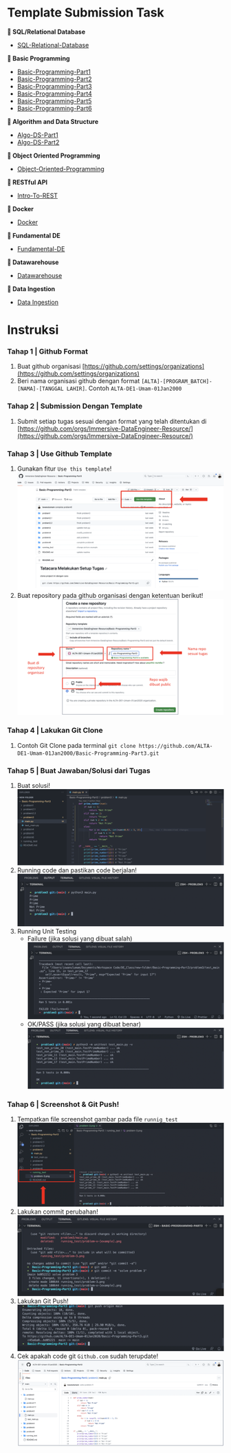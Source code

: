 # Template Submission Task

**📓 SQL/Relational Database**

- [SQL-Relational-Database](https://github.com/Immersive-DataEngineer-Resource/SQL-Relational-Database.git)

**📔 Basic Programming**

- [Basic-Programming-Part1](https://github.com/Immersive-DataEngineer-Resource/Basic-Programming-Part1)
- [Basic-Programming-Part2](https://github.com/Immersive-DataEngineer-Resource/Basic-Programming-Part2)
- [Basic-Programming-Part3](https://github.com/Immersive-DataEngineer-Resource/Basic-Programming-Part3)
- [Basic-Programming-Part4](https://github.com/Immersive-DataEngineer-Resource/Basic-Programming-Part3)
- [Basic-Programming-Part5](https://github.com/Immersive-DataEngineer-Resource/Basic-Programming-Part5)
- [Basic-Programming-Part6](https://github.com/Immersive-DataEngineer-Resource/Basic-Programming-Part6)

**📘 Algorithm and Data Structure**

- [Algo-DS-Part1](https://github.com/Immersive-DataEngineer-Resource/Algo-DS-Part1)
- [Algo-DS-Part2](https://github.com/Immersive-DataEngineer-Resource/Algo-DS-Part2)

**📗 Object Oriented Programming**

- [Object-Oriented-Programming](https://github.com/Immersive-DataEngineer-Resource/Object-Oriented-Programming)

**📙 RESTful API**

- [Intro-To-REST](https://github.com/Immersive-DataEngineer-Resource/Intro-To-REST)

**📙 Docker**

- [Docker](https://github.com/Immersive-DataEngineer-Resource/Docker)

**📙 Fundamental DE**

- [Fundamental-DE](https://github.com/Immersive-DataEngineer-Resource/fundamental-de)

**📙 Datawarehouse**

- [Datawarehouse](https://github.com/Immersive-DataEngineer-Resource/data-warehouse-submission)

**📙 Data Ingestion**

- [Data Ingestion](https://github.com/Immersive-DataEngineer-Resource/ingestion-data/)

# Instruksi

### Tahap 1 | Github Format

1. Buat github organisasi [https://github.com/settings/organizations](https://github.com/settings/organizations)
2. Beri nama organisasi github dengan format `[ALTA]-[PROGRAM_BATCH]-[NAMA]-[TANGGAL LAHIR]`. Contoh `ALTA-DE1-Umam-01Jan2000`

### Tahap 2 | Submission Dengan Template

1. Submit setiap tugas sesuai dengan format yang telah ditentukan di [https://github.com/orgs/Immersive-DataEngineer-Resource/](https://github.com/orgs/Immersive-DataEngineer-Resource/)

### Tahap 3 | Use Github Template

1. Gunakan fitur `Use this template`!
   ![Alt Text](asset/01-use-template2.png)
2. Buat repository pada github organisasi dengan ketentuan berikut!
   ![Alt Text](asset/02-create-repository2.png)

### Tahap 4 | Lakukan Git Clone

1. Contoh Git Clone pada terminal `git clone https://github.com/ALTA-DE1-Umam-01Jan2000/Basic-Programming-Part3.git`

### Tahap 5 | Buat Jawaban/Solusi dari Tugas

1. Buat solusi!
   ![Alt Text](asset/03-solution.png)
2. Running code dan pastikan code berjalan!
   ![Alt Text](asset/04-running-terminal.png)
3. Running Unit Testing
   - Failure (jika solusi yang dibuat salah)
     ![Alt Text](asset/05-failure.png)
   - OK/PASS (jika solusi yang dibuat benar)
     ![Alt Text](asset/06-pass.png)

### Tahap 6 | Screenshot & Git Push!

1. Tempatkan file screenshot gambar pada file `runnig_test`
   ![Alt Text](asset/07-upload-file.png)
2. Lakukan commit perubahan!
   ![Alt Text](asset/08-git-commit.png)
3. Lakukan Git Push!
   ![Alt Text](asset/09-git-push.png)
4. Cek apakah code git `Github.com` sudah terupdate!
   ![Alt Text](asset/10-github.png)
